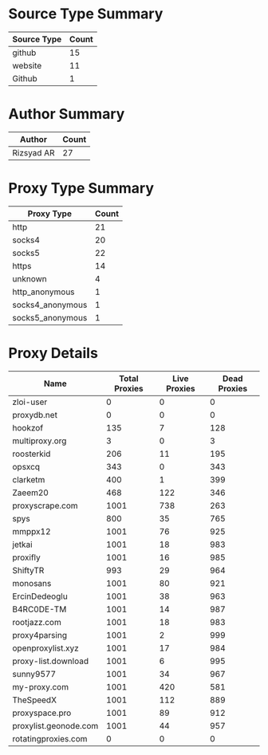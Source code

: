 # Source Type Summary

| Source Type | Count |
|-------------|-------|
| github | 15 |
| website | 11 |
| Github | 1 |


# Author Summary

| Author | Count |
|--------|-------|
| Rizsyad AR | 27 |


# Proxy Type Summary

| Proxy Type | Count |
|------------|-------|
| http | 21 |
| socks4 | 20 |
| socks5 | 22 |
| https | 14 |
| unknown | 4 |
| http_anonymous | 1 |
| socks4_anonymous | 1 |
| socks5_anonymous | 1 |


# Proxy Details

| Name | Total Proxies | Live Proxies | Dead Proxies |
|------|---------------|--------------|---------------|
| zloi-user | 0 | 0 | 0 |
| proxydb.net | 0 | 0 | 0 |
| hookzof | 135 | 7 | 128 |
| multiproxy.org | 3 | 0 | 3 |
| roosterkid | 206 | 11 | 195 |
| opsxcq | 343 | 0 | 343 |
| clarketm | 400 | 1 | 399 |
| Zaeem20 | 468 | 122 | 346 |
| proxyscrape.com | 1001 | 738 | 263 |
| spys | 800 | 35 | 765 |
| mmppx12 | 1001 | 76 | 925 |
| jetkai | 1001 | 18 | 983 |
| proxifly | 1001 | 16 | 985 |
| ShiftyTR | 993 | 29 | 964 |
| monosans | 1001 | 80 | 921 |
| ErcinDedeoglu | 1001 | 38 | 963 |
| B4RC0DE-TM | 1001 | 14 | 987 |
| rootjazz.com | 1001 | 18 | 983 |
| proxy4parsing | 1001 | 2 | 999 |
| openproxylist.xyz | 1001 | 17 | 984 |
| proxy-list.download | 1001 | 6 | 995 |
| sunny9577 | 1001 | 34 | 967 |
| my-proxy.com | 1001 | 420 | 581 |
| TheSpeedX | 1001 | 112 | 889 |
| proxyspace.pro | 1001 | 89 | 912 |
| proxylist.geonode.com | 1001 | 44 | 957 |
| rotatingproxies.com | 0 | 0 | 0 |
